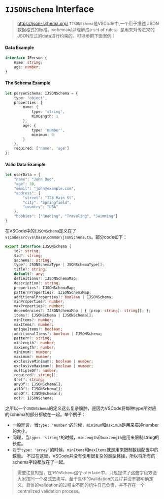# `IJSONSchema` Interface
> https://json-schema.org/
`IJSONSchema`是VSCode中,一个用于描述 JSON 数据格式的标准。schema可以理解成a set of rules，是用来对传进来的JSON形式的data进行约束的。可以参照下面案例：
#### Data Example
```ts
interface IPerson {
    name: string;
    age: number;
}
```
#### The Schema Example
```ts
let personSchema: IJSONSchema = {
    type: 'object',
    properties: {
        name: {
            type: 'string',
            minLength: 1
        },
        age: {
            type: 'number',
            minimum: 0
        }
    },
    required: ['name', 'age']
};
```
#### Valid Data Example
```ts
let userData = {
    "name": "John Doe",
    "age": 30,
    "email": "john@example.com",
    "address": {
        "street": "123 Main St",
        "city": "Springfield",
        "country": "USA"
    },
    "hobbies": ["Reading", "Traveling", "Swimming"]
}
```

在VSCode中的`IJSONSchema`定义在了`vscode\src\vs\base\common\jsonSchema.ts`。部分code如下：
```ts
export interface IJSONSchema {
	id?: string;
	$id?: string;
	$schema?: string;
	type?: JSONSchemaType | JSONSchemaType[];
	title?: string;
	default?: any;
	definitions?: IJSONSchemaMap;
	description?: string;
	properties?: IJSONSchemaMap;
	patternProperties?: IJSONSchemaMap;
	additionalProperties?: boolean | IJSONSchema;
	minProperties?: number;
	maxProperties?: number;
	dependencies?: IJSONSchemaMap | { [prop: string]: string[]; };
	items?: IJSONSchema | IJSONSchema[];
	minItems?: number;
	maxItems?: number;
	uniqueItems?: boolean;
	additionalItems?: boolean | IJSONSchema;
	pattern?: string;
	minLength?: number;
	maxLength?: number;
	minimum?: number;
	maximum?: number;
	exclusiveMinimum?: boolean | number;
	exclusiveMaximum?: boolean | number;
	multipleOf?: number;
	required?: string[];
	$ref?: string;
	anyOf?: IJSONSchema[];
	allOf?: IJSONSchema[];
	oneOf?: IJSONSchema[];
	not?: IJSONSchema;
```

之所以一个`JSONSchema`的定义这么复杂臃肿，是因为VSCode将每种type所对应的schema的部分都放在一起。举个例子：
- 一般而言，当`type: 'number'`的时候，`minimum`和`maximum`是用来描述number的大小。
- 同理，当`type: 'string'`的时候，`minLength`和`maxLength`是用来限制string的长度。
- 对于`type: 'array'`的时候，`minItems`和`maxItems`就是用来限制数组配置中的数量。
不过在这里，VSCode并没有使用很复杂的类型体操，所以将所有的schema字段都放在了一起。
> 需要注意的是，在`JSONSchema`这个interface中，只是提供了这些字段方便大家按同一个格式去填写。至于具体的validation的过程并没有被明确定义，具体的validation的过程由不同的组件自己负责，并不存在一个centralized validation process。
